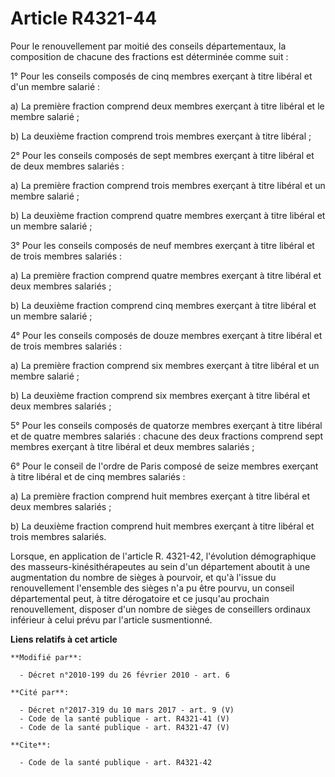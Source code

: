 # Article R4321-44

Pour le renouvellement par moitié des conseils départementaux, la composition de chacune des fractions est déterminée comme
suit : 

1° Pour les conseils composés de cinq membres exerçant à titre libéral et d'un membre salarié : 

a) La première fraction comprend deux membres exerçant à titre libéral et le membre salarié ; 

b) La deuxième fraction comprend trois membres exerçant à titre libéral ; 

2° Pour les conseils composés de sept membres exerçant à titre libéral et de deux membres salariés : 

a) La première fraction comprend trois membres exerçant à titre libéral et un membre salarié ; 

b) La deuxième fraction comprend quatre membres exerçant à titre libéral et un membre salarié ; 

3° Pour les conseils composés de neuf membres exerçant à titre libéral et de trois membres salariés : 

a) La première fraction comprend quatre membres exerçant à titre libéral et deux membres salariés ; 

b) La deuxième fraction comprend cinq membres exerçant à titre libéral et un membre salarié ; 

4° Pour les conseils composés de douze membres exerçant à titre libéral et de trois membres salariés : 

a) La première fraction comprend six membres exerçant à titre libéral et un membre salarié ; 

b) La deuxième fraction comprend six membres exerçant à titre libéral et deux membres salariés ; 

5° Pour les conseils composés de quatorze membres exerçant à titre libéral et de quatre membres salariés : chacune des deux
fractions comprend sept membres exerçant à titre libéral et deux membres salariés ; 

6° Pour le conseil de l'ordre de Paris composé de seize membres exerçant à titre libéral et de cinq membres salariés : 

a) La première fraction comprend huit membres exerçant à titre libéral et deux membres salariés ; 

b) La deuxième fraction comprend huit membres exerçant à titre libéral et trois membres salariés. 

Lorsque, en application de l'article R. 4321-42, l'évolution démographique des masseurs-kinésithérapeutes au sein d'un
département aboutit à une augmentation du nombre de sièges à pourvoir, et qu'à l'issue du renouvellement l'ensemble des
sièges n'a pu être pourvu, un conseil départemental peut, à titre dérogatoire et ce jusqu'au prochain renouvellement,
disposer d'un nombre de sièges de conseillers ordinaux inférieur à celui prévu par l'article susmentionné.

**Liens relatifs à cet article**

	**Modifié par**:

	  - Décret n°2010-199 du 26 février 2010 - art. 6

	**Cité par**:

	  - Décret n°2017-319 du 10 mars 2017 - art. 9 (V)
	  - Code de la santé publique - art. R4321-41 (V)
	  - Code de la santé publique - art. R4321-47 (V)

	**Cite**:

	  - Code de la santé publique - art. R4321-42
